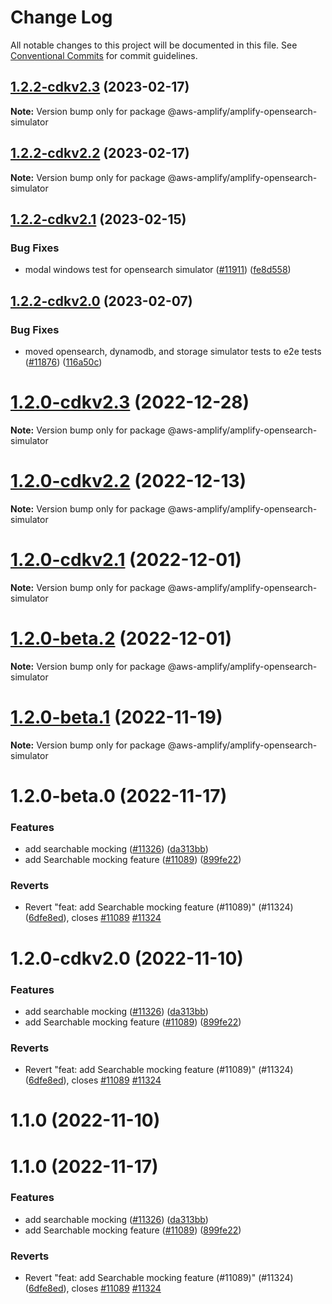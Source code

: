 # Change Log

All notable changes to this project will be documented in this file.
See [Conventional Commits](https://conventionalcommits.org) for commit guidelines.

## [1.2.2-cdkv2.3](https://github.com/aws-amplify/amplify-cli/compare/@aws-amplify/amplify-opensearch-simulator@1.2.2-cdkv2.2...@aws-amplify/amplify-opensearch-simulator@1.2.2-cdkv2.3) (2023-02-17)

**Note:** Version bump only for package @aws-amplify/amplify-opensearch-simulator





## [1.2.2-cdkv2.2](https://github.com/aws-amplify/amplify-cli/compare/@aws-amplify/amplify-opensearch-simulator@1.2.2-cdkv2.1...@aws-amplify/amplify-opensearch-simulator@1.2.2-cdkv2.2) (2023-02-17)

**Note:** Version bump only for package @aws-amplify/amplify-opensearch-simulator





## [1.2.2-cdkv2.1](https://github.com/aws-amplify/amplify-cli/compare/@aws-amplify/amplify-opensearch-simulator@1.2.2-cdkv2.0...@aws-amplify/amplify-opensearch-simulator@1.2.2-cdkv2.1) (2023-02-15)


### Bug Fixes

* modal windows test for opensearch simulator ([#11911](https://github.com/aws-amplify/amplify-cli/issues/11911)) ([fe8d558](https://github.com/aws-amplify/amplify-cli/commit/fe8d5584e952defc04d0bdd60d0e7c257eac9789))





## [1.2.2-cdkv2.0](https://github.com/aws-amplify/amplify-cli/compare/@aws-amplify/amplify-opensearch-simulator@1.1.4...@aws-amplify/amplify-opensearch-simulator@1.2.2-cdkv2.0) (2023-02-07)


### Bug Fixes

* moved opensearch, dynamodb, and storage simulator tests to e2e tests ([#11876](https://github.com/aws-amplify/amplify-cli/issues/11876)) ([116a50c](https://github.com/aws-amplify/amplify-cli/commit/116a50c3a385ebe06a9b50b5c8fbce78ab67d147))





# [1.2.0-cdkv2.3](https://github.com/aws-amplify/amplify-cli/compare/@aws-amplify/amplify-opensearch-simulator@1.2.0-cdkv2.2...@aws-amplify/amplify-opensearch-simulator@1.2.0-cdkv2.3) (2022-12-28)

**Note:** Version bump only for package @aws-amplify/amplify-opensearch-simulator





# [1.2.0-cdkv2.2](https://github.com/aws-amplify/amplify-cli/compare/@aws-amplify/amplify-opensearch-simulator@1.2.0-cdkv2.1...@aws-amplify/amplify-opensearch-simulator@1.2.0-cdkv2.2) (2022-12-13)

**Note:** Version bump only for package @aws-amplify/amplify-opensearch-simulator





# [1.2.0-cdkv2.1](https://github.com/aws-amplify/amplify-cli/compare/@aws-amplify/amplify-opensearch-simulator@1.1.0...@aws-amplify/amplify-opensearch-simulator@1.2.0-cdkv2.1) (2022-12-01)

**Note:** Version bump only for package @aws-amplify/amplify-opensearch-simulator





# [1.2.0-beta.2](https://github.com/aws-amplify/amplify-cli/compare/@aws-amplify/amplify-opensearch-simulator@1.1.0...@aws-amplify/amplify-opensearch-simulator@1.2.0-beta.2) (2022-12-01)

**Note:** Version bump only for package @aws-amplify/amplify-opensearch-simulator





# [1.2.0-beta.1](https://github.com/aws-amplify/amplify-cli/compare/@aws-amplify/amplify-opensearch-simulator@1.2.0-beta.0...@aws-amplify/amplify-opensearch-simulator@1.2.0-beta.1) (2022-11-19)

**Note:** Version bump only for package @aws-amplify/amplify-opensearch-simulator





# 1.2.0-beta.0 (2022-11-17)


### Features

* add searchable mocking ([#11326](https://github.com/aws-amplify/amplify-cli/issues/11326)) ([da313bb](https://github.com/aws-amplify/amplify-cli/commit/da313bbaa61068519e6f1dfefd6029e9479d226a))
* add Searchable mocking feature ([#11089](https://github.com/aws-amplify/amplify-cli/issues/11089)) ([899fe22](https://github.com/aws-amplify/amplify-cli/commit/899fe225b31a3d0e88a8090e13b8da0c725b69a1))


### Reverts

* Revert "feat: add Searchable mocking feature (#11089)" (#11324) ([6dfe8ed](https://github.com/aws-amplify/amplify-cli/commit/6dfe8ed16549a40c3ad72248612414287a444d8f)), closes [#11089](https://github.com/aws-amplify/amplify-cli/issues/11089) [#11324](https://github.com/aws-amplify/amplify-cli/issues/11324)





# 1.2.0-cdkv2.0 (2022-11-10)


### Features

* add searchable mocking ([#11326](https://github.com/aws-amplify/amplify-cli/issues/11326)) ([da313bb](https://github.com/aws-amplify/amplify-cli/commit/da313bbaa61068519e6f1dfefd6029e9479d226a))
* add Searchable mocking feature ([#11089](https://github.com/aws-amplify/amplify-cli/issues/11089)) ([899fe22](https://github.com/aws-amplify/amplify-cli/commit/899fe225b31a3d0e88a8090e13b8da0c725b69a1))


### Reverts

* Revert "feat: add Searchable mocking feature (#11089)" (#11324) ([6dfe8ed](https://github.com/aws-amplify/amplify-cli/commit/6dfe8ed16549a40c3ad72248612414287a444d8f)), closes [#11089](https://github.com/aws-amplify/amplify-cli/issues/11089) [#11324](https://github.com/aws-amplify/amplify-cli/issues/11324)





# 1.1.0 (2022-11-10)
# 1.1.0 (2022-11-17)


### Features

* add searchable mocking ([#11326](https://github.com/aws-amplify/amplify-cli/issues/11326)) ([da313bb](https://github.com/aws-amplify/amplify-cli/commit/da313bbaa61068519e6f1dfefd6029e9479d226a))
* add Searchable mocking feature ([#11089](https://github.com/aws-amplify/amplify-cli/issues/11089)) ([899fe22](https://github.com/aws-amplify/amplify-cli/commit/899fe225b31a3d0e88a8090e13b8da0c725b69a1))


### Reverts

* Revert "feat: add Searchable mocking feature (#11089)" (#11324) ([6dfe8ed](https://github.com/aws-amplify/amplify-cli/commit/6dfe8ed16549a40c3ad72248612414287a444d8f)), closes [#11089](https://github.com/aws-amplify/amplify-cli/issues/11089) [#11324](https://github.com/aws-amplify/amplify-cli/issues/11324)
